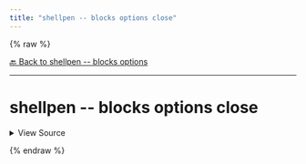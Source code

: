 ```yaml
---
title: "shellpen -- blocks options close"
---
```


{% raw %}





[🔙 Back to shellpen -- blocks options](/api/shellpen/--/blocks/options)

---







<!-- Todo, if there are no subcommands under the child commands, use a smaller heading size -->

# shellpen -- blocks options close



<details>
  <summary>View Source</summary>

{% endraw %}
{% highlight sh %}
# Close existing option, if open
if [ "${_SHELLPEN_OPTION_OPEN[$_SHELLPEN_CURRENT_SOURCE_INDEX]}" = true ]
then
  shellpen append writeln ";;"
  shellpen indent--
fi
_SHELLPEN_OPTION_OPEN[$_SHELLPEN_CURRENT_SOURCE_INDEX]=false
{% endhighlight %}
{% raw %}

</details>










  
{% endraw %}

